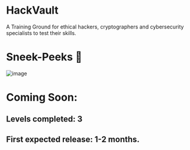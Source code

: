 # HackVault
A Training Ground for ethical hackers, cryptographers and cybersecurity specialists to test their skills.

# Sneek-Peeks 🙈

![image](https://github.com/meowistic/hackvault/assets/126018790/a5d76ede-dd11-43f0-ad56-cc87eedd6800)

# Coming Soon:

## Levels completed: 3

## First expected release: 1-2 months.

